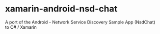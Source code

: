 xamarin-android-nsd-chat
========================

A port  of the Android - Network Service Discovery Sample App (NsdChat) to C# / Xamarin
